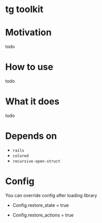 # tg toolkit

# Motivation 
todo

# How to use

todo 

# What it does

todo

# Depends on

* `rails`
* `colored`
* `recursive-open-struct`


# Config 

You can override config after loading library


* Config.restore_state = true

* Config.restore_actions = true

